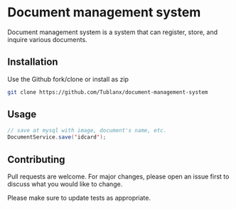 # Document management system

Document management system is a system that can register, store, and inquire various documents.

## Installation

Use the Github fork/clone or install as zip

```bash
git clone https://github.com/Tublanx/document-management-system
```

## Usage

```java
// save at mysql with image, document's name, etc.
DocumentService.save('idcard');
```

## Contributing

Pull requests are welcome. For major changes, please open an issue first
to discuss what you would like to change.

Please make sure to update tests as appropriate.
